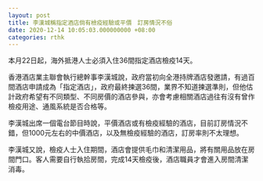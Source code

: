 ```yaml
---
layout: post
title: 李漢城稱指定酒店倘有檢疫經驗或平價　訂房情況不俗
date: 2020-12-14 10:05:03.000000000 +08:00
categories: rthk
---
```


本月22日起，海外抵港人士必須入住36間指定酒店檢疫14天。

香港酒店業主聯會執行總幹事李漢城說，政府當初向全港持牌酒店發邀請，有過百間酒店申請成為「指定酒店」，政府最終揀選36間，業界不知道揀選準則，但他估計政府希望有不同類型、不同房價的酒店參與，亦會考慮相關酒店過往有沒有曾作檢疫用途、通風系統是否合格等。

李漢城出席一個電台節目時說，平價酒店或有檢疫經驗的酒店，目前訂房情況不錯，但1000元左右的中價酒店，以及無檢疫經驗的酒店，訂房率則不太理想。

李漢城又說，檢疫人士入住期間，酒店會提供毛巾和清潔用品，將有關用品放在房間門口。客人需要自行執拾房間，完成14天檢疫後，酒店職員才會進入房間清潔消毒。
